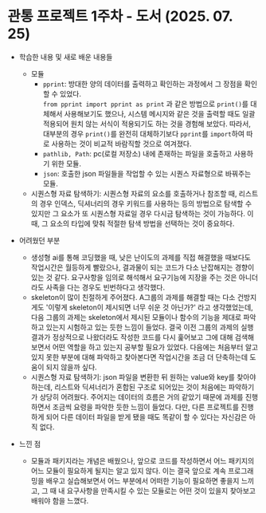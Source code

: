 # 관통 프로젝트 1주차 - 도서 (2025. 07. 25)
- 학습한 내용 및 새로 배운 내용들
  - 모듈
    - ```pprint```: 방대한 양의 데이터를 출력하고 확인하는 과정에서 그 장점을 확인할 수 있었다. <br>```from pprint import pprint as print``` 과 같은 방법으로 ```print()```를 대체해서 사용해보기도 했으나, 시스템 메시지와 같은 것을 출력할 때도 일괄 적용되어 원치 않는 서식이 적용되기도 하는 것을 경험해 보았다. 따라서, 대부분의 경우 ```print()```를 완전히 대체하기보다 ```pprint```를 ```import```하여 따로 사용하는 것이 비교적 바람직할 것으로 여겨졌다.
    - ```pathlib, Path```: pc(로컬 저장소) 내에 존재하는 파일을 호출하고 사용하기 위한 모듈. 
    - ```json```: 호출한 json 파일들을 작업할 수 있는 시퀀스 자료형으로 바꿔주는 모듈.
  - 시퀀스형 자료 탐색하기: 시퀀스형 자료의 요소를 호출하거나 참조할 때, 리스트의 경우 인덱스, 딕셔너리의 경우 키워드를 사용하는 등의 방법으로 탐색할 수 있지만 그 요소가 또 시퀀스형 자료일 경우 다시금 탐색하는 것이 가능하다. 이 때, 그 요소의 타입에 맞춰 적절한 탐색 방법을 선택하는 것이 중요하다.


- 어려웠던 부분
  - 생성형 ai를 통해 코딩했을 때, 낮은 난이도의 과제를 직접 해결했을 때보다도 작업시간은 월등하게 빨랐으나, 결과물이 되는 코드가 다소 난잡해지는 경향이 있는 것 같다. 요구사항을 임의로 해석해서 요구기능에 지장을 주는 것은 아니더라도 사족을 다는 경우도 빈번하다고 생각했다.
  - skeleton이 많이 친절하게 주어졌다. A그룹의 과제를 해결할 때는 다소 건방지게도 '이렇게 skeleton이 제시되면 너무 쉬운 것 아닌가?' 라고 생각했었는데, 다음 그룹의 과제는 skeleton에서 제시된 모듈이나 함수의 기능을 제대로 파악하고 있는지 시험하고 있는 듯한 느낌이 들었다. 결국 이전 그룹의 과제의 실행 결과가 정상적으로 나왔더라도 작성한 코드를 다시 훑어보고 그에 대해 검색해보면서 어떤 역할을 하고 있는지 공부할 필요가 있었다. 다음에는 처음부터 알고 있지 못한 부분에 대해 파악하고 찾아본다면 작업시간을 조금 더 단축하는데 도움이 되지 않을까 싶다.
  - 시퀀스형 자료 탐색하기: json 파일을 변환한 뒤 원하는 value와 key를 찾아야 하는데, 리스트와 딕셔너리가 혼합된 구조로 되어있는 것이 처음에는 파악하기가 상당히 어려웠다. 주어지는 데이터의 흐름은 거의 같았기 때문에 과제를 진행하면서 조금씩 요령을 파악한 듯한 느낌이 들었다. 다만, 다른 프로젝트를 진행하게 되어 다른 데이터 파일을 받게 됐을 때도 똑같이 할 수 있다는 자신감은 아직 없다.



- 느낀 점
    - 모듈과 패키지라는 개념은 배웠으나, 앞으로 코드를 작성하면서 어느 패키지의 어느 모듈이 필요하게 될지는 알고 있지 않다. 이는 결국 앞으로 계속 프로그래밍을 배우고 실습해보면서 어느 부분에서 어떠한 기능이 필요하면 좋을지 느끼고, 그 때 내 요구사항을 만족시킬 수 있는 모듈로는 어떤 것이 있을지 찾아보고 배워야 함을 느꼈다.
